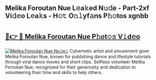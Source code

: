 ## Melika Foroutan Nue L𝚎a𝚔ed N𝚞𝚍e - Part-2xf Vi𝚍𝚎o L𝚎a𝚔s - H𝚘𝚝 O𝚗𝚕yf𝚊ns P𝚑𝚘tos xgnbb

# <h2><a href="http://kf15ms.oniu.top/?m=Melika+Foroutan+Nue">🔗👉 🔴 Melika Foroutan Nue P𝚑ot𝚘𝚜 V𝚒d𝚎o</a></h2>

[![Melika Foroutan Nue Nu𝚍e𝚜](https://i.imgur.com/0qMVB7G.gif)](http://kf15ms.oniu.top/?m=Melika+Foroutan+Nue)
Cybernetic artist and amusement giver Melika Foroutan Nue, known for publishing dance and lifestyle tutorials through viral dance moves and short clips. Selfless volunteer Melika Foroutan Nue, recognized for their generosity and dedication to volunteering their time and skills to help others.  
